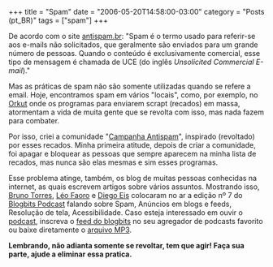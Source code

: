 +++
title = "Spam"
date = "2006-05-20T14:58:00-03:00"
category = "Posts (pt_BR)"
tags = ["spam"]
+++

De acordo com o site [antispam.br](http://antispam.br/): "Spam é o termo usado
para referir-se aos e-mails não solicitados, que geralmente são enviados para
um grande número de pessoas. Quando o conteúdo é exclusivamente comercial, esse
tipo de mensagem é chamada de UCE (do inglês *Unsolicited Commercial E-mail*)."

Mas as práticas de spam não são somente utilizadas quando se refere a email.
Hoje, encontramos spam em vários "locais", como, por exemplo, no
[Orkut](http://www.orkut.com/) onde os programas para enviarem scrapt (recados)
em massa, atormentam a vida de muita gente que se revolta com isso, mas nada
fazem para combater.

Por isso, criei a comunidade "[Campanha
Antispam](http://www.orkut.com/Community.aspx?cmm=12872483)", inspirado
(revoltado) por esses recados. Minha primeira atitude, depois de criar a
comunidade, foi apagar e bloquear as pessoas que sempre aparecem na minha lista
de recados, mas nunca são elas mesmas e sim esses programas.

Esse problema atinge, também, os blog de muitas pessoas conhecidas na internet,
as quais escrevem artigos sobre vários assuntos. Mostrando isso, [Bruno
Torres](http://brunotorres.net/), [Léo Faoro](http://www.meiobit.com/) e [Diego
Eis](http://www.tableless.com.br/) colocaram no ar a edição nº 7 do [Blogbits
Podcast](http://blogbits.com.br/) falando sobre Spam, Anúncios em blogs e
feeds, Resolução de tela, Acessibilidade. Caso esteja interessado em ouvir o
[podcast](http://blogbits.com.br/arquivo/blogbits-podcast-7-spam-anuncios-na-web-feedburner-acessibilidade-e-mais),
inscreva o [feed do blogbits](http://blogbits.com.br/feed/) no seu agregador de
podcasts favorito ou baixe diretamente o [arquivo
MP3](http://blogbits.com.br/podcasts/blogbits-podcast-7.mp3).

**Lembrando, não adianta somente se revoltar, tem que agir! Faça sua parte,
ajude a eliminar essa pratica.**
